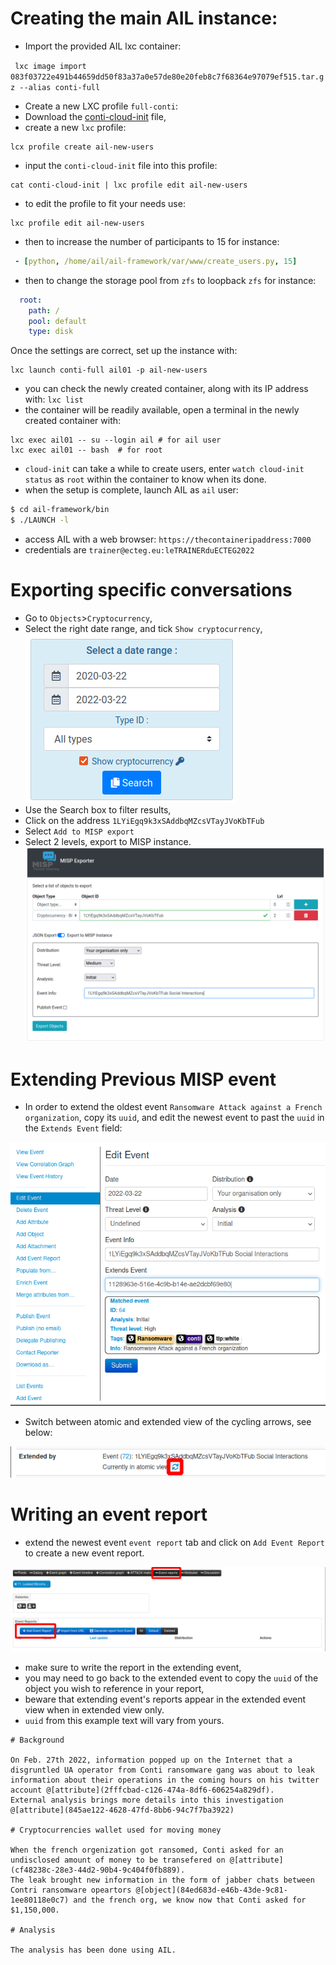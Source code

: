 # Creating the main AIL instance:

- Import the provided AIL lxc container:

``` lxc image import 083f03722e491b44659dd50f83a37a0e57de80e20feb8c7f68364e97079ef515.tar.gz --alias conti-full```
- Create a new LXC profile `full-conti`:
- Download the [conti-cloud-init](./conti-cloud-init) file,
- create a new `lxc` profile:
```
lcx profile create ail-new-users
```
- input the `conti-cloud-init` file into this profile:
```
cat conti-cloud-init | lxc profile edit ail-new-users
```
- to edit the profile to fit your needs use:
```
lxc profile edit ail-new-users
```
  - then to increase the number of participants to 15 for instance: 
```yaml
 - [python, /home/ail/ail-framework/var/www/create_users.py, 15]
```
  - then to change the storage pool from `zfs` to loopback `zfs` for instance: 
```yaml
  root:
    path: /
    pool: default
    type: disk
```

Once the settings are correct, set up the instance with:

```
lxc launch conti-full ail01 -p ail-new-users
```
- you can check the newly created container, along with its IP address with:
`lxc list`
- the container will be readily available, open a terminal in the newly created container with:
```
lxc exec ail01 -- su --login ail # for ail user
lxc exec ail01 -- bash  # for root
```
- `cloud-init` can take a while to create users, enter `watch cloud-init status` as `root` within the container to know when its done.
- when the setup is complete, launch AIL as `ail` user:
```bash
$ cd ail-framework/bin
$ ./LAUNCH -l
```
- access AIL with a web browser: `https://thecontaineripaddress:7000`
- credentials are `trainer@ecteg.eu:leTRAINERduECTEG2022`

# Exporting specific conversations 
- Go to `Objects`>`Cryptocurrency`,
- Select the right date range, and tick `Show cryptocurrency`,
![AIL-objects](../pictures/API-objects-crypto.png)
- Use the Search box to filter results,
- Click on the address `1LYiEgq9k3xSAddbqMZcsVTayJVoKbTFub`
- Select `Add to MISP export`
- Select 2 levels, export to MISP instance.
![AIL-objects2](../pictures/API-objects-crypto2.png)

# Extending Previous MISP event
- In order to extend the oldest event `Ransomware Attack against a French organization`, copy its `uuid`, and edit the newest event to past the `uuid` in the `Extends Event` field:

![MISP-extending](../pictures/MISP-extending.png)

- Switch between atomic and extended view of the cycling arrows, see below:

![MISP-extending-atomic](../pictures/MISP-event-extending-atomic.png)

# Writing an event report
- extend the newest event `event report` tab and click on `Add Event Report` to create a new event report.

![MISP-event-report](../pictures/MISP-event-report.png)

- make sure to write the report in the extending event,
- you may need to go back to the extended event to copy the `uuid` of the object you wish to reference in your report,
- beware that extending event's reports appear in the extended event view when in extended view only.
- `uuid` from this example text will vary from yours.

```
# Background

On Feb. 27th 2022, information popped up on the Internet that a disgruntled UA operator from Conti ransomware gang was about to leak information about their operations in the coming hours on his twitter account @[attribute](2fffcbad-c126-474a-8df6-606254a829df).
External analysis brings more details into this investigation @[attribute](845ae122-4628-47fd-8bb6-94c7f7ba3922)

# Cryptocurrencies wallet used for moving money

When the french orgenization got ransomed, Conti asked for an undisclosed amount of money to be transefered on @[attribute](cf48238c-28e3-44d2-90b4-9c404f0fb889).
The leak brought new information in the form of jabber chats between Contri ransomware opeartors @[object](84ed683d-e46b-43de-9c81-1ee80118e0c7) and the french org, we know now that Conti asked for $1,150,000.

# Analysis

The analysis has been done using AIL.
```